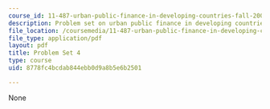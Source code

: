 ```yaml
---
course_id: 11-487-urban-public-finance-in-developing-countries-fall-2004
description: Problem set on urban public finance in developing countries.
file_location: /coursemedia/11-487-urban-public-finance-in-developing-countries-fall-2004/8778fc4bcdab844ebb0d9a8b5e6b2501_problem_set_4.pdf
file_type: application/pdf
layout: pdf
title: Problem Set 4
type: course
uid: 8778fc4bcdab844ebb0d9a8b5e6b2501

---
```

None